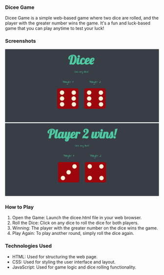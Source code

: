 ### Dicee Game
Dicee Game is a simple web-based game where two dice are rolled, and the player with the greater number wins the game. It's a fun and luck-based game that you can play anytime to test your luck!

### Screenshots
![Screenshot 1](./screenshots/dice_game_1.png)
![Screenshot 2](./screenshots/dice_game_2.png)

### How to Play
1. Open the Game: Launch the dicee.html file in your web browser.
2. Roll the Dice: Click on any dice to roll the dice for both players.
3. Winning: The player with the greater number on the dice wins the game.
4. Play Again: To play another round, simply roll the dice again.

### Technologies Used
+ HTML: Used for structuring the web page.
+ CSS: Used for styling the user interface and layout.
+ JavaScript: Used for game logic and dice rolling functionality.
